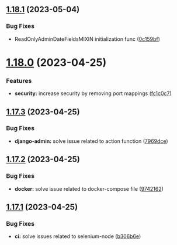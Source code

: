 ## [1.18.1](https://github.com/ghorbani-mohammad/Crawler-Framework/compare/v1.18.0...v1.18.1) (2023-05-04)


### Bug Fixes

* ReadOnlyAdminDateFieldsMIXIN initialization func ([0c159bf](https://github.com/ghorbani-mohammad/Crawler-Framework/commit/0c159bf2d3350494adf9665d540c8bcba1f1ff60))



# [1.18.0](https://github.com/ghorbani-mohammad/Crawler-Framework/compare/v1.17.3...v1.18.0) (2023-04-25)


### Features

* **security:** increase security by removing port mappings ([fc1c0c7](https://github.com/ghorbani-mohammad/Crawler-Framework/commit/fc1c0c74452b80379c6a7fa3d9e6b2e66151c528))



## [1.17.3](https://github.com/ghorbani-mohammad/Crawler-Framework/compare/v1.17.2...v1.17.3) (2023-04-25)


### Bug Fixes

* **django-admin:** solve issue related to action function ([7969dce](https://github.com/ghorbani-mohammad/Crawler-Framework/commit/7969dce7f3ceb6f2805fee191a638c4e397683cd))



## [1.17.2](https://github.com/ghorbani-mohammad/Crawler-Framework/compare/v1.17.1...v1.17.2) (2023-04-25)


### Bug Fixes

* **docker:** solve issue related to docker-compose file ([9742162](https://github.com/ghorbani-mohammad/Crawler-Framework/commit/97421620757ff7728e87bae60078c671cd32e1be))



## [1.17.1](https://github.com/ghorbani-mohammad/Crawler-Framework/compare/v1.17.0...v1.17.1) (2023-04-25)


### Bug Fixes

* **ci:** solve issues related to selenium-node ([b306b6e](https://github.com/ghorbani-mohammad/Crawler-Framework/commit/b306b6e35adf1905971c079b143ecc57cd116983))



